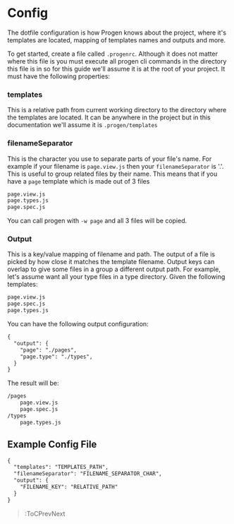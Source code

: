 # Config

The dotfile configuration is how Progen knows about the project, where it's templates 
are located, mapping of templates names and outputs and more.

To get started, create a file called `.progenrc`. Although it does not matter where 
this file is you must execute all progen cli commands in the directory this file is in 
so for this guide we'll assume it is at the root of your project. It must have the following 
properties:

### templates
This is a relative path from current working directory to the directory where the templates 
are located. It can be anywhere in the project but in this documentation we'll assume it 
is `.progen/templates`

### filenameSeparator
This is the character you use to separate parts of your file's name. For example if 
your filename is `page.view.js` then your `filenameSeparator` is '.'. This is useful 
to group related files by their name. This means that if you have a `page` template
which is made out of 3 files

```md | Page
page.view.js
page.types.js
page.spec.js
```

You can call progen with `-w page` and all 3 files will be copied. 

### Output
This is a key/value mapping of filename and path. The output of a file is picked by how 
close it matches the template filename. Output keys can overlap to give some files in a 
group a different output path. For example, let's assume want all your type files in a type 
directory. Given the following templates:

```md | Page
page.view.js
page.spec.js
page.types.js
```

You can have the following output configuration:

```md | .progenrc
{
  "output": {
    "page": "./pages",
    "page.type": "./types",
  }
}
```

The result will be:

```md | Result
/pages
    page.view.js
    page.spec.js
/types
    page.types.js
```

## Example Config File

```md | .progenrc
{
  "templates": "TEMPLATES_PATH",
  "filenameSeparator": "FILENAME_SEPARATOR_CHAR",
  "output": {
    "FILENAME_KEY": "RELATIVE_PATH"
  }
}
``` 

> :ToCPrevNext